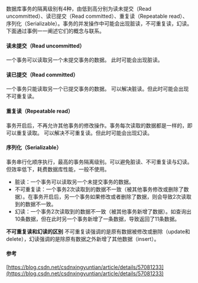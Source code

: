 数据库事务的隔离级别有4种，由低到高分别为读未提交（Read uncommitted）、读已提交（Read committed）、重复读（Repeatable read）、序列化（Serializable）。事务的并发操作中可能会出现脏读，不可重复读，幻读。下面通过事例一一阐述它们的概念与联系。
#### 读未提交（Read uncommitted）
一个事务可以读取另一个未提交事务的数据。
此时可能会出现脏读。
#### 读已提交（Read committed）
一个事务只能读取另一个已提交事务的数据。
可以解决脏读。但此时可能会出现不可重复读。
#### 重复读（Repeatable read）
事务开启后，不再允许其他事务的修改操作。事务每次读取的数据都是一样的，即可以重复读取。
可以解决不可重复读。但此时可能会出现幻读。
#### 序列化（Serializable）
事务串行化顺序执行，最高的事务隔离级别。可以避免脏读、不可重复读与幻读。但效率低下，耗费数据库性能，一般不使用。

- 脏读：一个事务可以读取另一个未提交事务的数据。
- 不可重复读：一个事务2次读取到的数据不一致（被其他事务修改或删除了数据）。在事务开启后，另一个事务如果修改或者删除了数据，则会导致2次读取到的数据不一致。
- 幻读：一个事务2次读取到的数据不一致（被其他事务新增了数据）。如查询出10条数据，但在此时另一个事务新增了一条数据，导致返回了11条数据。

**不可重复读和幻读的区别**
不可重复读强调的是原有数据被修改或删除（update和delete），幻读强调的是除原有数据之外新增了其他数据（insert）。

#### 参考
[https://blog.csdn.net/csdnxingyuntian/article/details/57081233](https://blog.csdn.net/csdnxingyuntian/article/details/57081233)